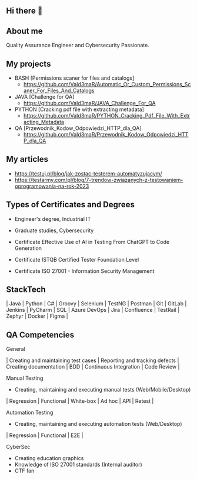 ## Hi there 👋

## About me
Quality Assurance Engineer and Cybersecurity Passionate.

## My projects
-  BASH [Permissions scaner for files and catalogs]
   - https://github.com/VaId3maR/Automatic_Or_Custom_Permissions_Scaner_For_Files_And_Catalogs
-  JAVA [Challenge for QA]
   - https://github.com/VaId3maR/JAVA_Challenge_For_QA
- PYTHON [Cracking pdf file with extracting metadata]
   - https://github.com/VaId3maR/PYTHON_Cracking_Pdf_File_With_Extracting_Metadata
- QA [Przewodnik_Kodow_Odpowiedzi_HTTP_dla_QA]
   - https://github.com/VaId3maR/Przewodnik_Kodow_Odpowiedzi_HTTP_dla_QA

## My articles
+ https://testuj.pl/blog/jak-zostac-testerem-automatyzujacym/
+ https://testarmy.com/pl/blog/7-trendow-zwiazanych-z-testowaniem-oprogramowania-na-rok-2023

## Types of Certificates and Degrees
+ Engineer's degree, Industrial IT
+ Graduate studies, Cybersecurity

+ Certificate Effective Use of AI in Testing From ChatGPT to Code Generation
+ Certificate ISTQB Certified Tester Foundation Level
+ Certificate ISO 27001 - Information Security Management

## StackTech
| Java | Python | C# | Groovy | Selenium | TestNG | Postman | Git | GitLab | Jenkins | PyCharm | SQL | Azure DevOps | Jira | Confluence | TestRail | Zephyr | Docker | Figma |

## QA Competencies
General

| Creating and maintaining test cases | Reporting and tracking defects | Creating documentation | BDD | Continuous Integration | Code Review |

Manual Testing
+ Creating, maintaining and executing manual tests (Web/Mobile/Desktop)

| Regression | Functional | White-box | Ad hoc | API | Retest |

Automation Testing
+ Creating, maintaining and executing automation tests (Web/Desktop)

| Regression | Functional | E2E |

CyberSec
+ Creating education graphics
+ Knowledge of ISO 27001 standards (Internal auditor)
+ CTF fan





